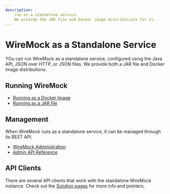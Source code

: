 ```yaml
---
description: 
    run as a standalone service.
    We provide the JAR file and Docker image distributions for it.
---
```


# WireMock as a Standalone Service

YOu can run WireMock as a standalone service,
configured using the Java API, JSON over HTTP, or JSON files.
We provide both a JAR file and Docker image distributions.

## Running WireMock

- [Running as a Docker Image](./standalone/docker.md)
- [Running as a JAR file](./standalone/java-jar.md)

## Management

When WireMock runs as a standalone service, it can be managed through its REST API.

- [WireMock Administration](./standalone/administration.md)
- [Admin API Reference](./standalone/admin-api-reference.md)

## API Clients

There are several API clients that work with the standalone WireMock instance.
Check out the [Solution pages](./solutions/README.md) for more info and pointers.
